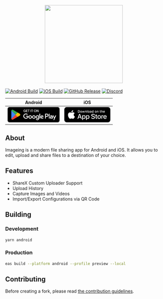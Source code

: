 <p align="center">
  <img src="https://imageing.org/assets/Mark.png" height="250" width="250" >
</p>

[![Android Build](https://github.com/ImageingApp/Imageing/actions/workflows/android-build.yml/badge.svg)](https://github.com/ImageingApp/Imageing/actions/workflows/android-build.yml)
[![iOS Build](https://github.com/ImageingApp/Imageing/actions/workflows/ios-build.yml/badge.svg)](https://github.com/ImageingApp/Imageing/actions/workflows/ios-build.yml)
[![GitHub Release](https://img.shields.io/github/v/release/ImageingApp/Imageing?include_prereleases)](https://github.com/ImageingApp/Imageing/releases/latest)
[![Discord](https://badgen.net/discord/online-members/9UK5ZcY6By)](https://discord.gg/9UK5ZcY6By)

| Android | iOS |
|:-:|:-:|
| [<img src="https://raw.githubusercontent.com/jitsi/jitsi-meet/master/resources/img/google-play-badge.png" height="50">](https://play.google.com/store/apps/details?id=org.imageing.app) | [<img src="https://raw.githubusercontent.com/jitsi/jitsi-meet/master/resources/img/appstore-badge.png" height="50">](https://play.google.com/store/apps/details?id=org.imageing.app) |

## About

Imageing is a modern file sharing app for Android and iOS.
It allows you to edit, upload and share files to a destination of your choice.

## Features

- ShareX Custom Uploader Support
- Upload History
- Capture Images and Videos
- Import/Export Configurations via QR Code

## Building

### Development 

```bash
yarn android
```

### Production

```bash
eas build --platform android --profile preview --local
```

## Contributing

Before creating a fork, please read [the contribution guidelines](https://github.com/ImageingApp/Imageing/tree/main/.github/CONTRIBUTING.md).
